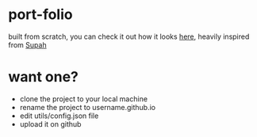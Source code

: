 # port-folio
 built from scratch, you can check it out how it looks [here](https://supersu-man.github.io/), heavily inspired from [Supah](http://www.supah.it/)
 
# want one?
 - clone the project to your local machine
 - rename the project to username.github.io
 - edit utils/config.json file
 - upload it on github
